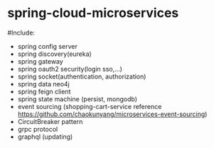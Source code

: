 # spring-cloud-microservices
#Include:
  + spring config server
  + spring discovery(eureka)
  + spring gateway
  + spring oauth2 security(login sso,...)
  + spring socket(authentication, authorization)
  + spring data neo4j
  + spring feign client
  + spring state machine (persist, mongodb)
  + event sourcing (shopping-cart-service reference https://github.com/chaokunyang/microservices-event-sourcing)
  + CircuitBreaker pattern
  + grpc protocol
  + graphql (updating)
